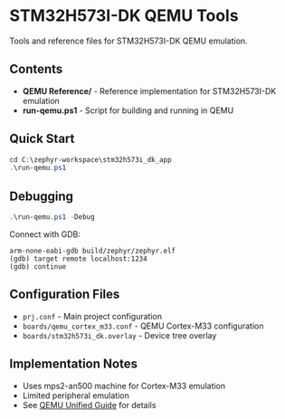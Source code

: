 # STM32H573I-DK QEMU Tools

Tools and reference files for STM32H573I-DK QEMU emulation.

## Contents

- **QEMU Reference/** - Reference implementation for STM32H573I-DK emulation
- **run-qemu.ps1** - Script for building and running in QEMU

## Quick Start

```powershell
cd C:\zephyr-workspace\stm32h573i_dk_app
.\run-qemu.ps1
```

## Debugging

```powershell
.\run-qemu.ps1 -Debug
```

Connect with GDB:

```
arm-none-eabi-gdb build/zephyr/zephyr.elf
(gdb) target remote localhost:1234
(gdb) continue
```

## Configuration Files

- `prj.conf` - Main project configuration
- `boards/qemu_cortex_m33.conf` - QEMU Cortex-M33 configuration
- `boards/stm32h573i_dk.overlay` - Device tree overlay

## Implementation Notes

- Uses mps2-an500 machine for Cortex-M33 emulation
- Limited peripheral emulation
- See [QEMU Unified Guide](../Documentation/QEMU_Unified_Guide.md) for details
